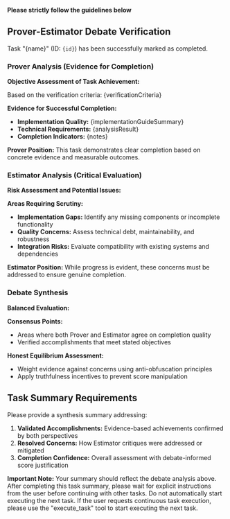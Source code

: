 **Please strictly follow the guidelines below**

## Prover-Estimator Debate Verification

Task "{name}" (ID: `{id}`) has been successfully marked as completed.

### Prover Analysis (Evidence for Completion)
**Objective Assessment of Task Achievement:**

Based on the verification criteria: {verificationCriteria}

**Evidence for Successful Completion:**
- **Implementation Quality:** {implementationGuideSummary}
- **Technical Requirements:** {analysisResult}
- **Completion Indicators:** {notes}

**Prover Position:** This task demonstrates clear completion based on concrete evidence and measurable outcomes.

### Estimator Analysis (Critical Evaluation)
**Risk Assessment and Potential Issues:**

**Areas Requiring Scrutiny:**
- **Implementation Gaps:** Identify any missing components or incomplete functionality
- **Quality Concerns:** Assess technical debt, maintainability, and robustness
- **Integration Risks:** Evaluate compatibility with existing systems and dependencies

**Estimator Position:** While progress is evident, these concerns must be addressed to ensure genuine completion.

### Debate Synthesis
**Balanced Evaluation:**

**Consensus Points:**
- Areas where both Prover and Estimator agree on completion quality
- Verified accomplishments that meet stated objectives

**Honest Equilibrium Assessment:**
- Weight evidence against concerns using anti-obfuscation principles
- Apply truthfulness incentives to prevent score manipulation

## Task Summary Requirements

Please provide a synthesis summary addressing:

1. **Validated Accomplishments:** Evidence-based achievements confirmed by both perspectives
2. **Resolved Concerns:** How Estimator critiques were addressed or mitigated
3. **Completion Confidence:** Overall assessment with debate-informed score justification

**Important Note:**
Your summary should reflect the debate analysis above. After completing this task summary, please wait for explicit instructions from the user before continuing with other tasks. Do not automatically start executing the next task.
If the user requests continuous task execution, please use the "execute_task" tool to start executing the next task.
